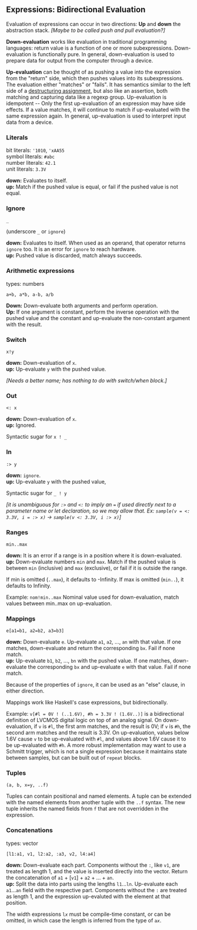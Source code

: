 ## Expressions: Bidirectional Evaluation

Evaluation of expressions can occur in two directions: **Up** and **down** the abstraction stack. *[Maybe to be called push and pull evaluation?]*

**Down-evaluation** works like evaluation in traditional programming languages: return value is a function of one or more subexpressions. Down-evaluation is functionally pure. In general, down-evaluation is used to prepare data for output from the computer through a device.

**Up-evaluation** can be thought of as pushing a value into the expression from the "return" side, which then pushes values into its subexpressions. The evaluation either "matches" or "fails". It has semantics similar to the left side of a [destructuring assignment](http://coffeescript.org/#destructuring), but also like an assertion, both matching and capturing data like a regexp group. Up-evaluation is idempotent -- Only the first up-evaluation of an expression may have side effects. If a value matches, it will continue to match if up-evaluated with the same expression again. In general, up-evaluation is used to interpret input data from a device.

### Literals

bit literals: `'1010`, `'xAA55`  
symbol literals: `#abc`  
number literals: `42.1`  
unit literals: `3.3V`  

**down:** Evaluates to itself.  
**up:** Match if the pushed value is equal, or fail if the pushed value is not equal.

### Ignore

	_
(underscore `_` or `ignore`)

**down:** Evaluates to itself. When used as an operand, that operator returns `ignore` too. It is an error for `ignore` to reach hardware.  
**up:** Pushed value is discarded, match always succeeds.

### Arithmetic expressions

types: numbers

	a+b, a*b, a-b, a/b

**Down:** Down-evaluate both arguments and perform operation.  
**Up:** If one argument is constant, perform the inverse operation with the pushed value and the constant and up-evaluate the non-constant argument with the result.

### Switch

	x!y

**down:** Down-evaluation of `x`.  
**up:** Up-evaluate `y` with the pushed value.

*[Needs a better name; has nothing to do with switch/when block.]*

### Out

	<: x

**down:** Down-evaluation of `x`.  
**up:** Ignored.

Syntactic sugar for `x ! _`

### In

	:> y

**down:** `ignore`.  
**up:** Up-evaluate `y` with the pushed value,

Syntactic sugar for `_ ! y`

*[it is unambiguous for `:>` and `<:` to imply an `=` if used directly next to a parameter name or let declaration, so we may allow that. Ex: `sample(v = <: 3.3V, i = :> x)` -> `sample(v <: 3.3V, i :> x)`]*

### Ranges

	min..max

**down:** It is an error if a range is in a position where it is down-evaluated.  
**up:** Down-evaluate numbers `min` and `max`. Match if the pushed value is between `min` (inclusive) and `max` (exclusive), or fail if it is outside the range.

If min is omitted (`..max`), it defaults to -Infinity.
If max is omitted (`min..`), it defaults to Infinity.

Example: `nom!min..max`
Nominal value used for down-evaluation, match values between min..max on up-evaluation.

### Mappings

	e[a1=b1, a2=b2, a3=b3]

**down:** Down-evaluate `e`. Up-evaluate `a1`, `a2`, ..., `an` with that value. If one matches, down-evaluate and return the corresponding `bx`. Fail if none match.  
**up:** Up-evaluate `b1`, `b2`, ..., `bn` with the pushed value. If one matches, down-evaluate the corresponding `bx` and up-evaluate `e` with that value. Fail if none match.

Because of the properties of `ignore`, it can be used as an "else" clause, in either direction.

Mappings work like Haskell's case expressions, but bidirectionally.

Example:
`v[#l = 0V ! (..1.6V), #h = 3.3V ! (1.6V..)]` is a bidirectional definition of LVCMOS digital logic on top of an analog signal. On down-evaluation, if `v` is `#l`, the first arm matches, and the result is 0V; if `v` is `#h`, the second arm matches and the result is 3.3V. On up-evaluation, values below 1.6V cause `v` to be up-evaluated with `#l`, and values above 1.6V cause it to be up-evaluated with `#h`. A more robust implementation may want to use a Schmitt trigger, which is not a single expression because it maintains state between samples, but can be built out of `repeat` blocks.

### Tuples

	(a, b, x=y, ..f)

Tuples can contain positional and named elements. A tuple can be extended with the named elements from another tuple with the `..f` syntax. The new tuple inherits the named fields from `f` that are not overridden in the expression.

### Concatenations

types: vector

	[l1:a1, v1, l2:a2, :a3, v2, l4:a4]

**down:** Down-evaluate each part. Components without the `:`, like `v1`, are treated as length 1, and the value is inserted directly into the vector. Return the concatenation of `a1` + [`v1`] + `a2` + ... + `an`.  
**up:** Split the data into parts using the lengths `l1`...`ln`. Up-evaluate each `a1`...`an` field with the respective part. Components without the `:` are treated as length 1, and the expression up-evaluted with the element at that position.

The width expressions <code>l<var>x</var></code> must be compile-time constant, or can be omitted, in which case the length is inferred from the type of <code>a<var>x</var></code>.
